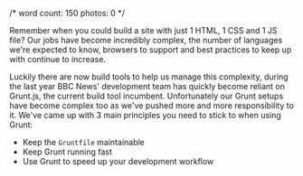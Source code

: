 /*
	word count: 150
	photos: 0
*/

Remember when you could build a site with just 1 HTML, 1 CSS and 1 JS file?  Our jobs have become incredibly complex, the number of languages we're expected to know, browsers to support and best practices to keep up with continue to increase.

Luckily there are now build tools to help us manage this complexity, during the last year BBC News' development team has quickly become reliant on Grunt.js, the current build tool incumbent.  Unfortunately our Grunt setups have become complex too as we've pushed more and more responsibility to it.  We've came up with 3 main principles you need to stick to when using Grunt:

* Keep the `Gruntfile` maintainable
* Keep Grunt running fast
* Use Grunt to speed up your development workflow
